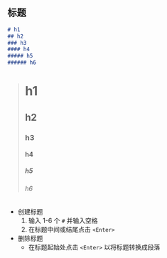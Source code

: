 ## 标题

```markdown
# h1
## h2
### h3
#### h4
##### h5
###### h6
```

> # h1
> ## h2
> ### h3
> #### h4
> ##### h5
> ###### h6

- 创建标题
  1. 输入 1-6 个 `#` 并输入空格
  2. 在标题中间或结尾点击 `<Enter>`
- 删除标题
  - 在标题起始处点击 `<Enter>` 以将标题转换成段落
